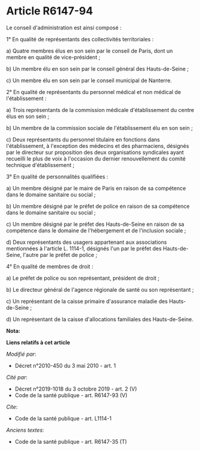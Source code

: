 # Article R6147-94

Le conseil d'administration est ainsi composé : 

1° En qualité de représentants des collectivités territoriales : 

a) Quatre membres élus en son sein par le conseil de Paris, dont un membre en qualité de vice-président ; 

b) Un membre élu en son sein par le conseil général des Hauts-de-Seine ; 

c) Un membre élu en son sein par le conseil municipal de Nanterre. 

2° En qualité de représentants du personnel médical et non médical de l'établissement : 

a) Trois représentants de la commission médicale d'établissement du centre élus en son sein ; 

b) Un membre de la commission sociale de l'établissement élu en son sein ; 

c) Deux représentants du personnel titulaire en fonctions dans l'établissement, à l'exception des médecins et des
pharmaciens, désignés par le directeur sur proposition des deux organisations syndicales ayant recueilli le plus de voix à
l'occasion du dernier renouvellement du comité technique d'établissement ; 

3° En qualité de personnalités qualifiées : 

a) Un membre désigné par le maire de Paris en raison de sa compétence dans le domaine sanitaire ou social ; 

b) Un membre désigné par le préfet de police en raison de sa compétence dans le domaine sanitaire ou social ; 

c) Un membre désigné par le préfet des Hauts-de-Seine en raison de sa compétence dans le domaine de l'hébergement et de
l'inclusion sociale ; 

d) Deux représentants des usagers appartenant aux associations mentionnées à l'article L. 1114-1, désignés l'un par le préfet
des Hauts-de-Seine, l'autre par le préfet de police ; 

4° En qualité de membres de droit : 

a) Le préfet de police ou son représentant, président de droit ; 

b) Le directeur général de l'agence régionale de santé ou son représentant ; 

c) Un représentant de la caisse primaire d'assurance maladie des Hauts-de-Seine ; 

d) Un représentant de la caisse d'allocations familiales des Hauts-de-Seine.

**Nota:**



**Liens relatifs à cet article**

_Modifié par_:

  - Décret n°2010-450 du 3 mai 2010 - art. 1

_Cité par_:

  - Décret n°2019-1018 du 3 octobre 2019 - art. 2 (V)
  - Code de la santé publique - art. R6147-93 (V)

_Cite_:

  - Code de la santé publique - art. L1114-1

_Anciens textes_:

  - Code de la santé publique - art. R6147-35 (T)
